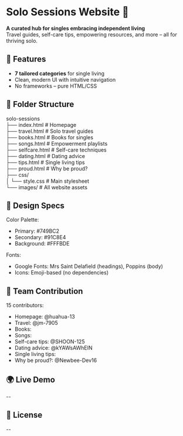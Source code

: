 # Solo Sessions Website 🌟

**A curated hub for singles embracing independent living**  
Travel guides, self-care tips, empowering resources, and more – all for thriving solo.

## 🚀 Features
- **7 tailored categories** for single living
- Clean, modern UI with intuitive navigation
- No frameworks – pure HTML/CSS

## 📂 Folder Structure
solo-sessions  
├── index.html          # Homepage  
├── travel.html         # Solo travel guides  
├── books.html          # Books for singles  
├── songs.html          # Empowerment playlists  
├── selfcare.html       # Self-care techniques  
├── dating.html         # Dating advice  
├── tips.html           # Single living tips  
├── proud.html          # Why be proud?  
├── css/ <br>
│   └── style.css       # Main stylesheet  
└── images/             # All website assets  

## 🎨 Design Specs
Color Palette:
- Primary: #749BC2
- Secondary: #91C8E4
- Background: #FFFBDE

Fonts:
- Google Fonts: Mrs Saint Delafield (headings), Poppins (body)
- Icons: Emoji-based (no dependencies)

## 👥 Team Contribution
15 contributors:
- Homepage: @huahua-13
- Travel: @jm-7905
- Books:
- Songs:
- Self-care tips: @SHOON-125
- Dating advice: @kYAWsAWhEIN
- Single living tips:
- Why be proud?: @Newbee-Dev16

## 🌍 Live Demo
--

## 📝 License
--

